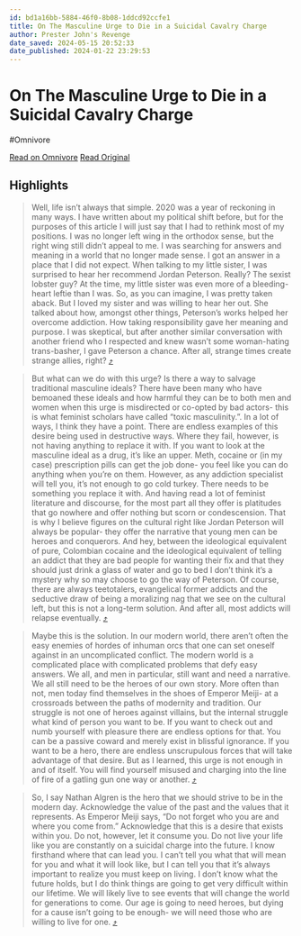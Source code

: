 ```yaml
---
id: bd1a16bb-5884-46f0-8b08-1ddcd92ccfe1
title: On The Masculine Urge to Die in a Suicidal Cavalry Charge
author: Prester John's Revenge
date_saved: 2024-05-15 20:52:33
date_published: 2024-01-22 23:29:53
---
```


# On The Masculine Urge to Die in a Suicidal Cavalry Charge
#Omnivore

[Read on Omnivore](https://omnivore.app/me/https-substack-com-redirect-517-f-8-da-7-3464-486-f-b-279-1179-f-18f7ee2e88c)
[Read Original](https://presterjohnsrevenge.substack.com/p/on-the-masculine-urge-to-die-in-a?r=35nxqe&triedRedirect=true)

## Highlights

> Well, life isn’t always that simple. 2020 was a year of reckoning in many ways. I have written about my political shift before, but for the purposes of this article I will just say that I had to rethink most of my positions. I was no longer left wing in the orthodox sense, but the right wing still didn’t appeal to me. I was searching for answers and meaning in a world that no longer made sense. I got an answer in a place that I did not expect. When talking to my little sister, I was surprised to hear her recommend Jordan Peterson. Really? The sexist lobster guy? At the time, my little sister was even more of a bleeding-heart leftie than I was. So, as you can imagine, I was pretty taken aback. But I loved my sister and was willing to hear her out. She talked about how, amongst other things, Peterson’s works helped her overcome addiction. How taking responsibility gave her meaning and purpose. I was skeptical, but after another similar conversation with another friend who I respected and knew wasn’t some woman-hating trans-basher, I gave Peterson a chance. After all, strange times create strange allies, right? [⤴️](https://omnivore.app/me/https-substack-com-redirect-517-f-8-da-7-3464-486-f-b-279-1179-f-18f7ee2e88c#416fb858-501c-46d5-a130-c1bc485a921a) 

> But what can we do with this urge? Is there a way to salvage traditional masculine ideals? There have been many who have bemoaned these ideals and how harmful they can be to both men and women when this urge is misdirected or co-opted by bad actors- this is what feminist scholars have called “toxic masculinity.”. In a lot of ways, I think they have a point. There are endless examples of this desire being used in destructive ways. Where they fail, however, is not having anything to replace it with. If you want to look at the masculine ideal as a drug, it’s like an upper. Meth, cocaine or (in my case) prescription pills can get the job done- you feel like you can do anything when you’re on them. However, as any addiction specialist will tell you, it’s not enough to go cold turkey. There needs to be something you replace it with. And having read a lot of feminist literature and discourse, for the most part all they offer is platitudes that go nowhere and offer nothing but scorn or condescension. That is why I believe figures on the cultural right like Jordan Peterson will always be popular- they offer the narrative that young men can be heroes and conquerors. And hey, between the ideological equivalent of pure, Colombian cocaine and the ideological equivalent of telling an addict that they are bad people for wanting their fix and that they should just drink a glass of water and go to bed I don’t think it’s a mystery why so may choose to go the way of Peterson. Of course, there are always teetotalers, evangelical former addicts and the seductive draw of being a moralizing nag that we see on the cultural left, but this is not a long-term solution. And after all, most addicts will relapse eventually.  [⤴️](https://omnivore.app/me/https-substack-com-redirect-517-f-8-da-7-3464-486-f-b-279-1179-f-18f7ee2e88c#47494d97-0e7f-43c1-a1df-83d27940b105) 

> Maybe this is the solution. In our modern world, there aren’t often the easy enemies of hordes of inhuman orcs that one can set oneself against in an uncomplicated conflict. The modern world is a complicated place with complicated problems that defy easy answers. We all, and men in particular, still want and need a narrative. We all still need to be the heroes of our own story. More often than not, men today find themselves in the shoes of Emperor Meiji- at a crossroads between the paths of modernity and tradition. Our struggle is not one of heroes against villains, but the internal struggle what kind of person you want to be. If you want to check out and numb yourself with pleasure there are endless options for that. You can be a passive coward and merely exist in blissful ignorance. If you want to be a hero, there are endless unscrupulous forces that will take advantage of that desire. But as I learned, this urge is not enough in and of itself. You will find yourself misused and charging into the line of fire of a gatling gun one way or another. [⤴️](https://omnivore.app/me/https-substack-com-redirect-517-f-8-da-7-3464-486-f-b-279-1179-f-18f7ee2e88c#3b18ca12-27a7-4bfc-8b96-835c8ece20c0) 

> So, I say Nathan Algren is the hero that we should strive to be in the modern day. Acknowledge the value of the past and the values that it represents. As Emperor Meiji says, “Do not forget who you are and where you come from.” Acknowledge that this is a desire that exists within you. Do not, however, let it consume you. Do not live your life like you are constantly on a suicidal charge into the future. I know firsthand where that can lead you. I can’t tell you what that will mean for you and what it will look like, but I can tell you that it’s always important to realize you must keep on living. I don’t know what the future holds, but I do think things are going to get very difficult within our lifetime. We will likely live to see events that will change the world for generations to come. Our age is going to need heroes, but dying for a cause isn’t going to be enough- we will need those who are willing to live for one. [⤴️](https://omnivore.app/me/https-substack-com-redirect-517-f-8-da-7-3464-486-f-b-279-1179-f-18f7ee2e88c#77c0ec3d-63b5-4f39-8566-19ba7a4cf576) 

